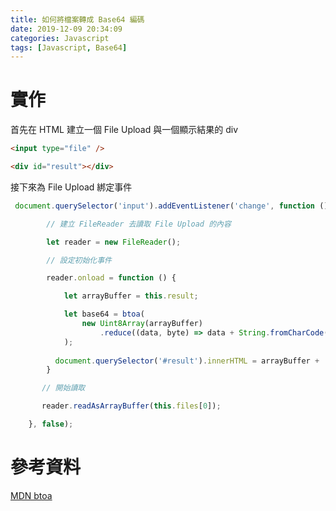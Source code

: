 ```yaml
---
title: 如何將檔案轉成 Base64 編碼
date: 2019-12-09 20:34:09
categories: Javascript
tags: [Javascript, Base64]
---
```


# 實作
首先在 HTML 建立一個 File Upload 與一個顯示結果的 div

```html
<input type="file" />

<div id="result"></div>
```

<!--more-->

接下來為 File Upload 綁定事件

```javascript
 document.querySelector('input').addEventListener('change', function () {

        // 建立 FileReader 去讀取 File Upload 的內容

        let reader = new FileReader();

        // 設定初始化事件

        reader.onload = function () {

            let arrayBuffer = this.result;

            let base64 = btoa(
                new Uint8Array(arrayBuffer)
                    .reduce((data, byte) => data + String.fromCharCode(byte), '')
            );
        
          document.querySelector('#result').innerHTML = arrayBuffer + '  ' + arrayBuffer.byteLength;    
        }

       // 開始讀取

       reader.readAsArrayBuffer(this.files[0]);

    }, false);
```

# 參考資料
[MDN btoa](https://developer.mozilla.org/en-US/docs/Web/API/WindowOrWorkerGlobalScope/btoa)